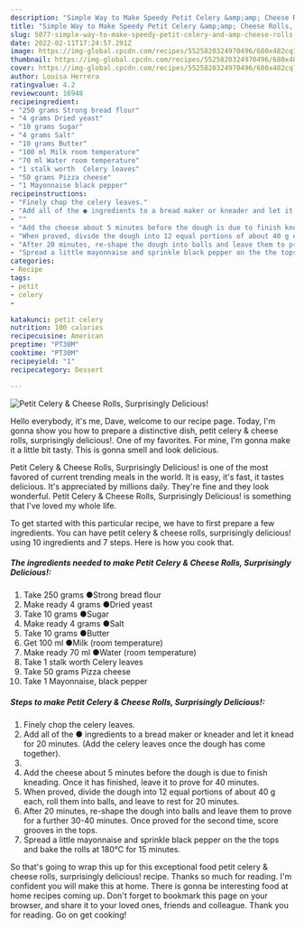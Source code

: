 ```yaml
---
description: "Simple Way to Make Speedy Petit Celery &amp;amp; Cheese Rolls, Surprisingly Delicious!"
title: "Simple Way to Make Speedy Petit Celery &amp;amp; Cheese Rolls, Surprisingly Delicious!"
slug: 5077-simple-way-to-make-speedy-petit-celery-and-amp-cheese-rolls-surprisingly-delicious
date: 2022-02-11T17:24:57.291Z
image: https://img-global.cpcdn.com/recipes/5525820324970496/680x482cq70/petit-celery-cheese-rolls-surprisingly-delicious-recipe-main-photo.jpg
thumbnail: https://img-global.cpcdn.com/recipes/5525820324970496/680x482cq70/petit-celery-cheese-rolls-surprisingly-delicious-recipe-main-photo.jpg
cover: https://img-global.cpcdn.com/recipes/5525820324970496/680x482cq70/petit-celery-cheese-rolls-surprisingly-delicious-recipe-main-photo.jpg
author: Louisa Herrera
ratingvalue: 4.2
reviewcount: 16948
recipeingredient:
- "250 grams Strong bread flour"
- "4 grams Dried yeast"
- "10 grams Sugar"
- "4 grams Salt"
- "10 grams Butter"
- "100 ml Milk room temperature"
- "70 ml Water room temperature"
- "1 stalk worth  Celery leaves"
- "50 grams Pizza cheese"
- "1 Mayonnaise black pepper"
recipeinstructions:
- "Finely chop the celery leaves."
- "Add all of the ● ingredients to a bread maker or kneader and let it knead for 20 minutes. (Add the celery leaves once the dough has come together)."
- ""
- "Add the cheese about 5 minutes before the dough is due to finish kneading. Once it has finished, leave it to prove for 40 minutes."
- "When proved, divide the dough into 12 equal portions of about 40 g each, roll them into balls, and leave to rest for 20 minutes."
- "After 20 minutes, re-shape the dough into balls and leave them to prove for a further 30-40 minutes. Once proved for the second time, score grooves in the tops."
- "Spread a little mayonnaise and sprinkle black pepper on the the tops and bake the rolls at 180°C for 15 minutes."
categories:
- Recipe
tags:
- petit
- celery
- 

katakunci: petit celery  
nutrition: 100 calories
recipecuisine: American
preptime: "PT30M"
cooktime: "PT30M"
recipeyield: "1"
recipecategory: Dessert

---
```



![Petit Celery &amp; Cheese Rolls, Surprisingly Delicious!](https://img-global.cpcdn.com/recipes/5525820324970496/680x482cq70/petit-celery-cheese-rolls-surprisingly-delicious-recipe-main-photo.jpg)

Hello everybody, it's me, Dave, welcome to our recipe page. Today, I'm gonna show you how to prepare a distinctive dish, petit celery &amp; cheese rolls, surprisingly delicious!. One of my favorites. For mine, I'm gonna make it a little bit tasty. This is gonna smell and look delicious.



Petit Celery &amp; Cheese Rolls, Surprisingly Delicious! is one of the most favored of current trending meals in the world. It is easy, it's fast, it tastes delicious. It's appreciated by millions daily. They're fine and they look wonderful. Petit Celery &amp; Cheese Rolls, Surprisingly Delicious! is something that I've loved my whole life.


To get started with this particular recipe, we have to first prepare a few ingredients. You can have petit celery &amp; cheese rolls, surprisingly delicious! using 10 ingredients and 7 steps. Here is how you cook that.

<!--inarticleads1-->

##### The ingredients needed to make Petit Celery &amp; Cheese Rolls, Surprisingly Delicious!:

1. Take 250 grams ●Strong bread flour
1. Make ready 4 grams ●Dried yeast
1. Take 10 grams ●Sugar
1. Make ready 4 grams ●Salt
1. Take 10 grams ●Butter
1. Get 100 ml ●Milk (room temperature)
1. Make ready 70 ml ●Water (room temperature)
1. Take 1 stalk worth  Celery leaves
1. Take 50 grams Pizza cheese
1. Take 1 Mayonnaise, black pepper




<!--inarticleads2-->

##### Steps to make Petit Celery &amp; Cheese Rolls, Surprisingly Delicious!:

1. Finely chop the celery leaves.
1. Add all of the ● ingredients to a bread maker or kneader and let it knead for 20 minutes. (Add the celery leaves once the dough has come together).
1. 
1. Add the cheese about 5 minutes before the dough is due to finish kneading. Once it has finished, leave it to prove for 40 minutes.
1. When proved, divide the dough into 12 equal portions of about 40 g each, roll them into balls, and leave to rest for 20 minutes.
1. After 20 minutes, re-shape the dough into balls and leave them to prove for a further 30-40 minutes. Once proved for the second time, score grooves in the tops.
1. Spread a little mayonnaise and sprinkle black pepper on the the tops and bake the rolls at 180°C for 15 minutes.




So that's going to wrap this up for this exceptional food petit celery &amp; cheese rolls, surprisingly delicious! recipe. Thanks so much for reading. I'm confident you will make this at home. There is gonna be interesting food at home recipes coming up. Don't forget to bookmark this page on your browser, and share it to your loved ones, friends and colleague. Thank you for reading. Go on get cooking!
